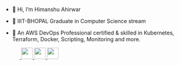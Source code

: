 - 👋 Hi, I’m Himanshu Ahirwar
- 🏫 IIIT-BHOPAL Graduate in Computer Science stream
- 👀 An AWS DevOps Professional certified & skilled in Kubernetes, Terraform, Docker, Scripting, Monitoring and more.

  <p>&nbsp&nbsp&nbsp&nbsp&nbsp<a href="mailto:hk10ahr@gmail.com"> <img src="https://static.vecteezy.com/system/resources/previews/016/716/465/original/gmail-icon-free-png.png" width=30 height=30> </a> <a href="https://www.linkedin.com/in/himanshu-ahirwar-b59133212"> <img src="https://static-00.iconduck.com/assets.00/linkedin-icon-1024x1024-net2o24e.png" width=30 height=30> </a> <a href="https://medium.com/@hk10ahr"> <img src="https://encrypted-tbn0.gstatic.com/images?q=tbn:ANd9GcSQ7_HTcz3eJp8Ux8k84fWV2GCZytcqQHFhSg&usqp=CAU" width=30 height=30> </a></p>
<!---
h1manshu98/h1manshu98 is a ✨ special ✨ repository because its `README.md` (this file) appears on your GitHub profile.
You can click the Preview link to take a look at your changes.
--->

